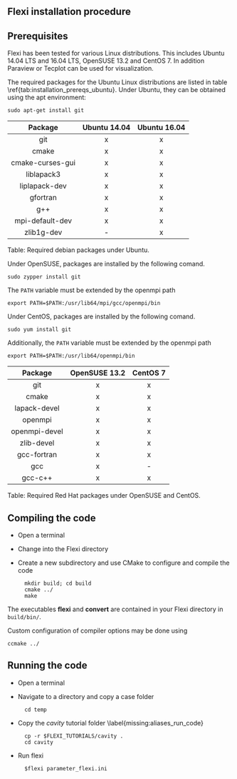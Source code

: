 ## Flexi installation procedure

## Prerequisites

Flexi has been tested for various Linux distributions. This includes Ubuntu 14.04 LTS and 16.04 LTS, OpenSUSE 13.2 and CentOS 7. In addition Paraview or Tecplot can be used for visualization.

The required packages for the Ubuntu Linux distributions are listed in table \ref{tab:installation_prereqs_ubuntu}. Under Ubuntu, they can be obtained using the apt environment:

    sudo apt-get install git
    

| Package          | Ubuntu 14.04    | Ubuntu 16.04    |
|:----------------:|:---------------:|:---------------:|
| git              | x               |      x          |
| cmake            | x               |      x          |
| cmake-curses-gui | x               |      x          |
| liblapack3       | x               |      x          |
| liplapack-dev    | x               |      x          |
| gfortran         | x               |      x          |
| g++              | x               |      x          |
|  mpi-default-dev | x               |      x          |
| zlib1g-dev       | -               |     x           |

Table: Required debian packages under Ubuntu.


Under OpenSUSE, packages are installed by the following comand.

    sudo zypper install git   

The `PATH` variable must be extended by the openmpi path

    export PATH=$PATH:/usr/lib64/mpi/gcc/openmpi/bin
    
Under CentOS, packages are installed by the following comand.

    sudo yum install git

Additionally, the `PATH` variable must be extended by the openmpi path

    export PATH=$PATH:/usr/lib64/openmpi/bin

| Package          | OpenSUSE 13.2 | CentOS 7 | 
|:----------------:|:-------------:|:--------:|
| git              |      x        |    x     |
| cmake            |      x        |    x     |
| lapack-devel     |      x        |    x     |
| openmpi          |      x        |    x     |
| openmpi-devel    |      x        |    x     |
| zlib-devel       |      x        |    x     |
| gcc-fortran      |       x       |    x     |
| gcc              |      x        |    -     |
| gcc-c++          |      x        |    x     |

Table: Required Red Hat packages under OpenSUSE and CentOS.

## Compiling the code

* Open a terminal
* Change into the Flexi directory
* Create a new subdirectory and use CMake to configure and compile the code

        mkdir build; cd build
        cmake ../
        make

The executables **flexi** and **convert** are contained in your Flexi directory in `build/bin/`.

Custom configuration of compiler options may be done using

    ccmake ../

## Running the code

* Open a terminal
* Navigate to a directory and copy a case folder 

        cd temp

* Copy the *cavity* tutorial folder \label{missing:aliases_run_code}

        cp -r $FLEXI_TUTORIALS/cavity .
        cd cavity

* Run flexi

        $flexi parameter_flexi.ini